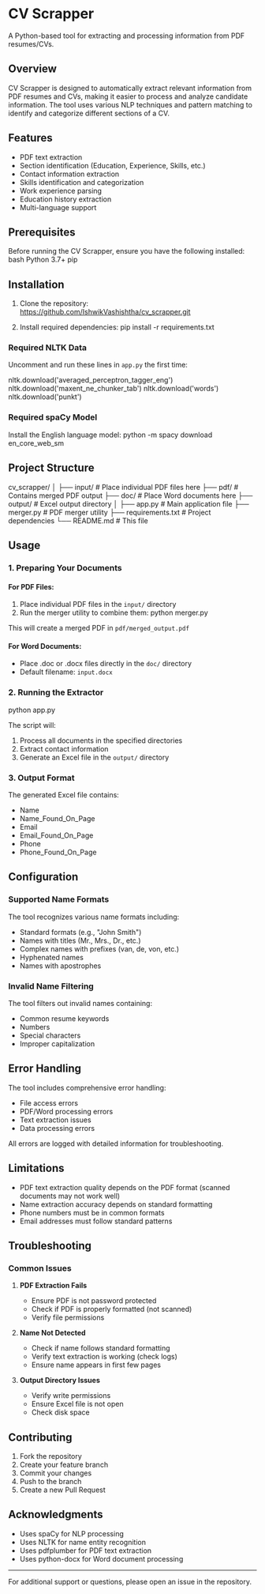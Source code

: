 # CV Scrapper

A Python-based tool for extracting and processing information from PDF resumes/CVs.

## Overview

CV Scrapper is designed to automatically extract relevant information from PDF resumes and CVs, making it easier to process and analyze candidate information. The tool uses various NLP techniques and pattern matching to identify and categorize different sections of a CV.

## Features

- PDF text extraction
- Section identification (Education, Experience, Skills, etc.)
- Contact information extraction
- Skills identification and categorization
- Work experience parsing
- Education history extraction
- Multi-language support

## Prerequisites

Before running the CV Scrapper, ensure you have the following installed:
bash
Python 3.7+
pip

## Installation

1. Clone the repository: https://github.com/IshwikVashishtha/cv_scrapper.git

2. Install required dependencies:
   pip install -r requirements.txt

### Required NLTK Data
Uncomment and run these lines in `app.py` the first time:


nltk.download('averaged_perceptron_tagger_eng')
nltk.download('maxent_ne_chunker_tab')
nltk.download('words')
nltk.download('punkt')


### Required spaCy Model
Install the English language model: 
python -m spacy download en_core_web_sm


## Project Structure

cv_scrapper/
│
├── input/ # Place individual PDF files here
├── pdf/ # Contains merged PDF output
├── doc/ # Place Word documents here
├── output/ # Excel output directory
│
├── app.py # Main application file
├── merger.py # PDF merger utility
├── requirements.txt # Project dependencies
└── README.md # This file


## Usage

### 1. Preparing Your Documents

#### For PDF Files:
1. Place individual PDF files in the `input/` directory
2. Run the merger utility to combine them:
python merger.py

This will create a merged PDF in `pdf/merged_output.pdf`

#### For Word Documents:
- Place .doc or .docx files directly in the `doc/` directory
- Default filename: `input.docx`

### 2. Running the Extractor
python app.py


The script will:
1. Process all documents in the specified directories
2. Extract contact information
3. Generate an Excel file in the `output/` directory

### 3. Output Format

The generated Excel file contains:
- Name
- Name_Found_On_Page
- Email
- Email_Found_On_Page
- Phone
- Phone_Found_On_Page

## Configuration

### Supported Name Formats
The tool recognizes various name formats including:
- Standard formats (e.g., "John Smith")
- Names with titles (Mr., Mrs., Dr., etc.)
- Complex names with prefixes (van, de, von, etc.)
- Hyphenated names
- Names with apostrophes

### Invalid Name Filtering
The tool filters out invalid names containing:
- Common resume keywords
- Numbers
- Special characters
- Improper capitalization

## Error Handling

The tool includes comprehensive error handling:
- File access errors
- PDF/Word processing errors
- Text extraction issues
- Data processing errors

All errors are logged with detailed information for troubleshooting.

## Limitations

- PDF text extraction quality depends on the PDF format (scanned documents may not work well)
- Name extraction accuracy depends on standard formatting
- Phone numbers must be in common formats
- Email addresses must follow standard patterns

## Troubleshooting

### Common Issues

1. **PDF Extraction Fails**
   - Ensure PDF is not password protected
   - Check if PDF is properly formatted (not scanned)
   - Verify file permissions

2. **Name Not Detected**
   - Check if name follows standard formatting
   - Verify text extraction is working (check logs)
   - Ensure name appears in first few pages

3. **Output Directory Issues**
   - Verify write permissions
   - Ensure Excel file is not open
   - Check disk space

## Contributing

1. Fork the repository
2. Create your feature branch
3. Commit your changes
4. Push to the branch
5. Create a new Pull Request

## Acknowledgments

- Uses spaCy for NLP processing
- Uses NLTK for name entity recognition
- Uses pdfplumber for PDF text extraction
- Uses python-docx for Word document processing

---

For additional support or questions, please open an issue in the repository.
